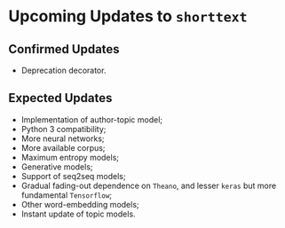 Upcoming Updates to `shorttext`
===============================

Confirmed Updates
-----------------

* Deprecation decorator.

Expected Updates
----------------

* Implementation of author-topic model;
* Python 3 compatibility;
* More neural networks;
* More available corpus;
* Maximum entropy models;
* Generative models;
* Support of seq2seq models;
* Gradual fading-out dependence on `Theano`, and lesser `keras` but more fundamental `Tensorflow`;
* Other word-embedding models;
* Instant update of topic models.